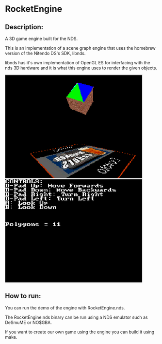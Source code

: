 # RocketEngine

## Description:

A 3D game engine built for the NDS.

This is an implementation of a scene graph engine that uses the homebrew version of the Nitendo DS's SDK, libnds.

libnds has it's own implementation of OpenGL ES for interfacing with the nds 3D hardware and it is what this engine uses to render the given objects.

![Image of Demo](screenshots/Demo2.PNG)


## How to run:

You can run the demo of the engine with RocketEngine.nds.

The RocketEngine.nds binary can be run using a NDS emulator such as DeSmuME or NO$GBA.

If you want to create our own game using the engine you can build it using make.
